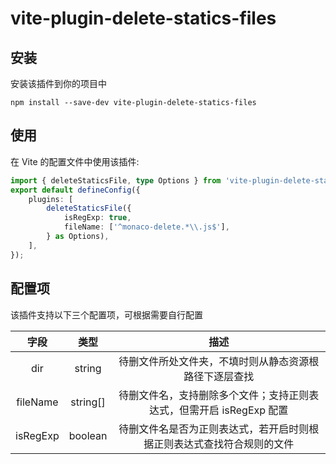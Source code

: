 # vite-plugin-delete-statics-files

## 安装

安装该插件到你的项目中
```shell
npm install --save-dev vite-plugin-delete-statics-files
```

## 使用

在 Vite 的配置文件中使用该插件:
```ts
import { deleteStaticsFile, type Options } from 'vite-plugin-delete-statics-files';
export default defineConfig({
    plugins: [
        deleteStaticsFile({
            isRegExp: true,
            fileName: ['^monaco-delete.*\\.js$'],
        } as Options),
    ],
});
```

## 配置项

该插件支持以下三个配置项，可根据需要自行配置

|           字段            |           类型            |           描述            |
|           :--:            |           :--:            |           :--:            |
|           dir             |           string          |       待删文件所处文件夹，不填时则从静态资源根路径下逐层查找      |
|           fileName        |           string[]        |       待删文件名，支持删除多个文件；支持正则表达式，但需开启 isRegExp 配置        |
|           isRegExp        |           boolean         |       待删文件名是否为正则表达式，若开启时则根据正则表达式查找符合规则的文件      |
